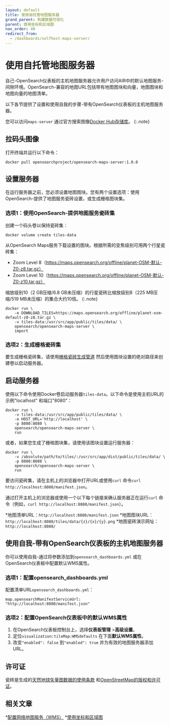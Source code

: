 ```yaml
---
layout: default
title: 使用自托管地图服务器
grand_parent: 构建数据可视化
parent: 使用坐标和区域图
nav_order: 40
redirect_from:
  - /dashboards/selfhost-maps-server/
---
```


# 使用自托管地图服务器

自己-OpenSearch仪表板的主机地图服务器允许用户访问AIR中的默认地图服务-间隙环境。OpenSearch-兼容的地图URL包括带有地图图块和向量，地图图块和地图向量的地图清单。

以下各节提供了设置和使用自我的步骤-带有OpenSearch仪表板的主机地图服务器。

您可以访问`maps-server` 通过官方搜索图像[Docker Hub存储库](https://hub.docker.com/u/opensearchproject)。
{:.note}

## 拉码头图像

打开终端并运行以下命令：

`docker pull opensearchproject/opensearch-maps-server:1.0.0`

## 设置服务器

在运行服务器之前，您必须设置地图图块。您有两个设置选项：使用OpenSearch-提供了地图服务瓷砖设置，或生成栅格图块集。

### 选项1：使用OpenSearch-提供地图服务瓷砖集

创建一个码头卷以保持瓷砖集：

`docker volume create tiles-data`

从OpenSearch Maps服务下载设置的图块。根据所需的变焦级别可用两个行星瓷砖集：

- Zoom Level 8（https://maps.opensearch.org/offline/planet-OSM-默认-Z0-z8.tar.gz）
- Zoom Level 10（https://maps.opensearch.org/offline/planet-OSM-默认-Z0-z10.tar.gz）

缩放级别10（2 GB压缩/6.8 GB未压缩）的行星瓷砖比缩放级别8（225 MB压缩/519 MB未压缩）的集合大约10倍。
{:.note}

```
docker run \
    -e DOWNLOAD_TILES=https://maps.opensearch.org/offline/planet-osm-default-z0-z8.tar.gz \
    -v tiles-data:/usr/src/app/public/tiles/data/ \
    opensearch/opensearch-maps-server \
    import
```

### 选项2：生成栅格瓷砖集

要生成栅格瓷砖集，请使用[栅格瓷砖生成管道](https://github.com/opensearch-project/maps/tree/main/tiles-generation/cdk) 然后使用图块设置的绝对路径来创建卷以启动服务器。

## 启动服务器

使用以下命令使用Docker卷启动服务器`tiles-data`。以下命令是使用主机URL的示例"localhost" 和端口"8080"：

```
docker run \
    -v tiles-data:/usr/src/app/public/tiles/data/ \
    -e HOST_URL='http://localhost' \
    -p 8080:8080 \
    opensearch/opensearch-maps-server \
    run
```

或者，如果您生成了栅格图块集，请使用该图块设置运行服务器：

```
docker run \
    -v /absolute/path/to/tiles/:/usr/src/app/dist/public/tiles/data/ \
    -p 8080:8080 \
    opensearch/opensearch-maps-server \
    run
```
要访问瓷砖集，请在主机上的浏览器中打开URL或使用`curl` 命令`curl http://localhost:8080/manifest.json`。


通过打开主机上的浏览器或使用一个以下每个链接来确认服务器正在运行`curl` 命令（例如，`curl http://localhost:8080/manifest.json`）。

*地图清单URL：`http://localhost:8080/manifest.json`
*地图图块URL：`http://localhost:8080/tiles/data/{z}/{x}/{y}.png`
*地图瓷砖演示网址：`http://localhost:8080/`

## 使用自我-带有OpenSearch仪表板的主机地图服务器

你可以使用自我-通过将参数添加到`opensearch_dashboards.yml` 或在OpenSearch仪表板中配置默认WMS属性。

### 选项1：配置opensearch_dashboards.yml

配置清单URL`opensearch_dashboards.yml`：

`map.opensearchManifestServiceUrl: "http://localhost:8080/manifest.json"`

### 选项2：配置OpenSearch仪表板中的默认WMS属性

1. 在OpenSearch仪表板控制台上，选择**仪表板管理** >**高级设置**。
2. 定位`visualization:tileMap:WMSdefaults` 在下面**默认WMS属性**。
3. 改变`"enabled": false` 到`"enabled": true` 并为有效的地图服务器添加URL。

## 许可证

瓷砖是生成的[天然地球矢量图数据的使用条款](https://www.naturalearthdata.com/about/terms-of-use/) 和[OpenStreetMap的版权和许可证](https://www.openstreetmap.org/copyright)。

## 相关文章

*[配置网络地图服务（WMS）]({{site.url}}{{site.baseurl}}/dashboards/visualize/maptiles/)
*[使用坐标和区域图]({{site.url}}{{site.baseurl}}/dashboards/visualize/geojson-regionmaps/)

